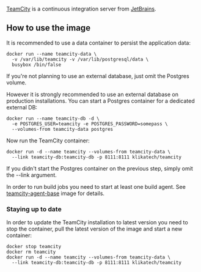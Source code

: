 [TeamCity](https://www.jetbrains.com/teamcity/) is a continuous integration server from [JetBrains](https://www.jetbrains.com/).

## How to use the image

It is recommended to use a data container to persist the application data:

```
docker run --name teamcity-data \
  -v /var/lib/teamcity -v /var/lib/postgresql/data \
  busybox /bin/false
```

If you're not planning to use an external database, just omit the Postgres volume.

However it is strongly recommended to use an external database on production installations. You can start a Postgres container for a dedicated external DB:

```
docker run --name teamcity-db -d \
  -e POSTGRES_USER=teamcity -e POSTGRES_PASSWORD=somepass \
  --volumes-from teamcity-data postgres
```

Now run the TeamCity container:

```
docker run -d --name teamcity --volumes-from teamcity-data \
  --link teamcity-db:teamcity-db -p 8111:8111 klikatech/teamcity
```

If you didn't start the Postgres container on the previous step, simply omit the --link argument.

In order to run build jobs you need to start at least one build agent. See [teamcity-agent-base](https://registry.hub.docker.com/u/klikatech/teamcity-agent-base/) image for details.

### Staying up to date

In order to update the TeamCity installation to latest version you need to stop the container, pull the latest version of the image and start a new container:

```
docker stop teamcity
docker rm teamcity
docker run -d --name teamcity --volumes-from teamcity-data \
  --link teamcity-db:teamcity-db -p 8111:8111 klikatech/teamcity
```
